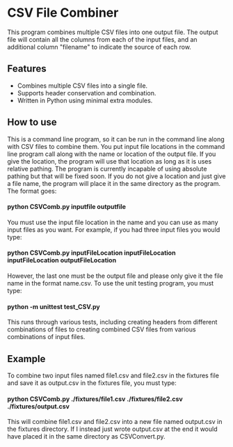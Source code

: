 # CSV File Combiner
This program combines multiple CSV files into one output file. The output file will contain all the columns from each of the input files, and an additional column "filename" to indicate the source of each row.

## Features
- Combines multiple CSV files into a single file.
- Supports header conservation and combination.
- Written in Python using minimal extra modules.

## How to use
This is a command line program, so it can be run in the command line along with CSV files to combine them. You put input file locations in the command line program call along with the name or location of the output file. If you give the location, the program will use that location as long as it is uses relative pathing. The program is currently incapable of using absolute pathing but that will be fixed soon. If you do not give a location and just give a file name, the program will place it in the same directory as the program.
The format goes:
#### python CSVComb.py inputfile outputfile
You must use the input file location in the name and you can use as many input files as you want.
For example, if you had three input files you would type:
#### python CSVComb.py inputFileLocation inputFileLocation inputFileLocation outputFileLocation
However, the last one must be the output file and please only give it the file name in the format name.csv.
To use the unit testing program, you must type:
#### python -m unittest test_CSV.py
This runs through various tests, including creating headers from different combinations of files to creating combined CSV files from various combinations of input files. 

## Example
To combine two input files named file1.csv and file2.csv in the fixtures file and save it as output.csv in the fixtures file, you must type:
#### python CSVComb.py ./fixtures/file1.csv ./fixtures/file2.csv ./fixtures/output.csv
This will combine file1.csv and file2.csv into a new file named output.csv in the fixtures directory. If I instead just wrote output.csv at the end it would have placed it in the same directory as CSVConvert.py.
